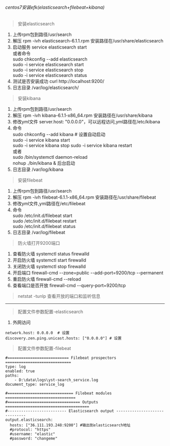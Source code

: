 ###### centos7安装efk(elasticsearch+filebeat+kibana)
> 安装elasticsearch 
1. 上传rpm包到路径/usr/search
2. 解压 rpm -ivh elasticsearch-6.1.1.rpm 安装路径在/usr/share/elasticsearch
3. 启动服务 service elasticsearch start  
   或者命令  
   sudo chkconfig --add elasticsearch  
   sudo -i service elasticsearch start  
   sudo -i service elasticsearch stop   
   sudo -i service elasticsearch status 
4. 测试是否安装成功 curl http://localhost:9200/
5. 日志目录 /var/log/elasticsearch/


> 安装kibana
1. 上传rpm包到路径/usr/search
2. 解压 rpm -ivh kibana-6.1.1-x86_64.rpm  安装路径在/usr/share/kibana
3. 修改yml文件 server.host: "0.0.0.0"，可以远程访问,yml路径在/etc/kibana
4. 命令  
   sudo chkconfig --add kibana   # 设置自动启动    
   sudo -i service kibana start  
   sudo -i service kibana stop 
   sudo -i service kibana restart   
   或者    
   sudo /bin/systemctl daemon-reload  
   nohup ./bin/kibana & 后台启动  
5. 日志目录 /var/log/kibana
    
    
> 安装filebeat
1. 上传rpm包到路径/usr/search
2. 解压 rpm -ivh filebeat-6.1.1-x86_64.rpm  安装路径在/usr/share/filebeat
3. 修改yml文件,yml路径在/etc/filebeat
4. 命令    
   sudo /etc/init.d/filebeat start  
   sudo /etc/init.d/filebeat restart  
   sudo /etc/init.d/filebeat status  
5. 日志目录 /var/log/filebeat

    
> 防火墙打开9200端口
1. 查看防火墙  systemctl status firewalld  
2. 开启防火墙  systemctl start firewalld  
3. 关闭防火墙  systemctl stop firewalld  
4. 开启端口    firewall-cmd --zone=public --add-port=9200/tcp --permanent      
5. 重启防火墙  firewall-cmd --reload  
6. 查看端口是否开放 firewall-cmd --query-port=9200/tcp


> netstat -tunlp 查看开放的端口和监听信息

***

> 配置文件参数配置-elasticsearch
1. 外网访问
```
network.host: 0.0.0.0  # 设置
discovery.zen.ping.unicast.hosts: ["0.0.0.0"] # 设置
```

> 配置文件参数配置-filebeat
```
#=========================== Filebeat prospectors =============================
type: log
enabled: true
paths:
    - D:\data\logs\yst-search_service.log
document_type: service_log
    
#============================= Filebeat modules ===============================
#================================ Outputs =====================================
#-------------------------- Elasticsearch output ------------------------------
output.elasticsearch:
  hosts: ["36.111.193.248:9200"] #输出到elasticsearch地址
  #protocol: "https"
  #username: "elastic"
  #password: "changeme"

```
